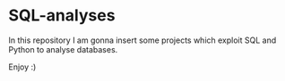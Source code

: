 # SQL-analyses

In this repository I am gonna insert some projects which exploit SQL and Python to analyse databases.

Enjoy :)
